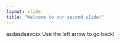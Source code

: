 ```yaml
---
layout: slide
title: "Welcome to our second slide!"
---
```

asdasdsavczx
Use the left arrow to go back!

